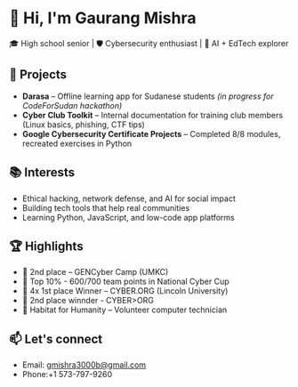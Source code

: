 # 👋 Hi, I'm Gaurang Mishra

🎓 High school senior | 🛡️ Cybersecurity enthusiast | 🧠 AI + EdTech explorer

## 🔧 Projects
- **Darasa** – Offline learning app for Sudanese students *(in progress for CodeForSudan hackathon)*
- **Cyber Club Toolkit** – Internal documentation for training club members (Linux basics, phishing, CTF tips)
- **Google Cybersecurity Certificate Projects** – Completed 8/8 modules, recreated exercises in Python

## 📚 Interests
- Ethical hacking, network defense, and AI for social impact  
- Building tech tools that help real communities  
- Learning Python, JavaScript, and low-code app platforms

## 🏆 Highlights
- 🥈 2nd place – GENCyber Camp (UMKC)  
- 🏅 Top 10% - 600/700 team points in National Cyber Cup  
- 🥇 4x 1st place Winner – CYBER.ORG (Lincoln University)
- 🥈 2nd place winnder - CYBER>ORG
- 🤝 Habitat for Humanity – Volunteer computer technician

## 📫 Let's connect
- Email: gmishra3000b@gmail.com  
- Phone:+1 573-797-9260
